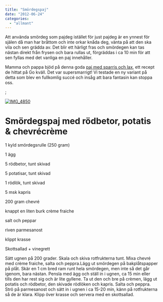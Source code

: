 ```yaml
---
title: "Smördegspaj"
date: "2012-06-24"
categories: 
  - "allmant"
---
```


Att använda smördeg som pajdeg istället för just pajdeg är en ynnest för själen då man har bråttom och inte orkar knåda deg, vänta på att den ska vila och sen grädda av. Det blir ett härligt fras och smördegen kan tas nästan direkt från frysen och bara rullas ut, förgräddas i ca 10 min för att sen fyllas med det vanliga en paj innehåller.

Mamma och pappa bjöd på denna goda [paj med sparris och lax](http://www.svt.se/svt/jsp/Crosslink.jsp?d=154693&a=2768657&ingredients=sparris&av704si=154649&av704ko=-1&showResults=false&lid=&lPos= "Smördegspaj med sparris och lax"), ett recept de hittat på Go kväll. Det var supersmarrigt! Vi testade en ny variant på detta som blev en fullkomlig succé och insåg att bara fantasin kan stoppa oss.

;

[![](/static/img/IMG_4850-1024x682.jpg "IMG_4850")](http://import.local/wp-content/uploads/2012/06/IMG_4850.jpg)

# Smördegspaj med rödbetor, potatis & chevrécrème

1 kyld smördegsrulle (250 gram)

1 ägg

5 rödbetor, tunt skivad

5 potatisar, tunt skivad

1 rödlök, tunt skivad

5 msk kapris

200 gram chevré

knappt en liten burk crème fraiche

salt och peppar

riven parmesanost

klippt krasse

Skottsallad + vinegrett

Sätt ugnen på 200 grader. Skala och skiva rotfrukterna tunt. Mixa chevré med crème fraiche, salta och peppra.Lägg ut smördegen på bakplåtspapper på plåt. Skär en 1 cm bred ram runt hela smördegen, men inte så det går igenom, bara nästan. Pensla med ägg och ställ in i ugnen, ca 15 min eller tills den har rest sig och är lite gyllene. Ta ut den och bre på crèmen, lägg ut potatis och rödbetor, den skivade rödlöken och kapris. Salta och peppra. Strö på parmesanost och sätt in i ugnen i ca 15-20 min, känn på rotfrukterna så de är klara. Klipp över krasse och servera med en skottsallad.
